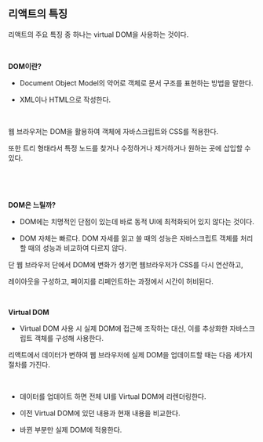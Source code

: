 ## 리액트의 특징



리액트의 주요 특징 중 하나는 virtual DOM을 사용하는 것이다.

​    

**DOM이란?**

- Document Object Model의 약어로 객체로 문서 구조를 표현하는 방법을 말한다.

- XML이나 HTML으로 작성한다. 

​    

웹 브라우저는 DOM을 활용하여 객체에 자바스크립트와 CSS를 적용한다.

또한 트리 형태라서 특정 노드를 찾거나 수정하거나 제거하거나 원하는 곳에 삽입할 수 있다.

​    

​    

**DOM은 느릴까?**

- DOM에는 치명적인 단점이 있는데 바로 동적 UI에 최적화되어 있지 않다는 것이다.

- DOM 자체는 빠르다. DOM 자세를 읽고 쓸 때의 성능은 자바스크립트 객체를 처리할 때의 성능과 비교하여 다르지 않다.



단 웹 브라우저 단에서 DOM에 변화가 생기면 웹브라우저가 CSS를 다시 연산하고,

레이아웃을 구성하고, 페이지를 리페인트하는 과정에서 시간이 허비된다.

​    

**Virtual DOM**

- Virtual DOM 사용 시 실제 DOM에 접근해 조작하는 대신, 이를 추상화한 자바스크립트 객체를 구성해 사용한다.



리액트에서 데이터가 변하여 웹 브라우저에 실제 DOM을 업데이트할 때는 다음 세가지 절차를 가진다.

​    

- 데이터를 업데이트 하면 전체 UI를 Virtual DOM에 리렌더링한다.

- 이전 Virtual DOM에 있던 내용과 현재 내용을 비교한다. 

- 바뀐 부분만 실제 DOM에 적용한다.

​    